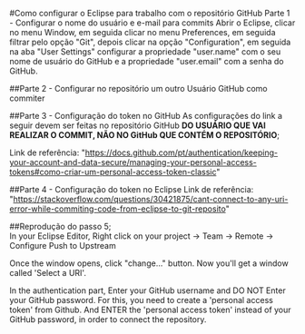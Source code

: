 #Como configurar o Eclipse para trabalho com o repositório GitHub
  Parte 1 - Configurar o nome do usuário e e-mail para commits
    Abrir o Eclipse, clicar no menu Window, em seguida clicar no menu Preferences, em seguida filtrar pelo opção "Git", depois clicar na opção "Configuration", em seguida na aba "User Settings" configurar a propriedade "user.name" com o seu nome de usuário do GitHub e a propriedade "user.email" com a senha do GitHub.
    
##Parte 2 - Configurar no repositório um outro Usuário GitHub como commiter
    
##Parte 3 - Configuração do token no GitHub
As configurações do link a seguir devem ser feitas no repositório GitHub **DO USUÁRIO QUE VAI REALIZAR O COMMIT, NÃO NO GitHub QUE CONTÉM O REPOSITÓRIO**;
	
  Link de referência: "https://docs.github.com/pt/authentication/keeping-your-account-and-data-secure/managing-your-personal-access-tokens#como-criar-um-personal-access-token-classic"
    
##Parte 4 - Configuração do token no Eclipse
  Link de referência: "https://stackoverflow.com/questions/30421875/cant-connect-to-any-uri-error-while-commiting-code-from-eclipse-to-git-reposito"

##Reprodução do passo 5;    
  In your Eclipse Editor, Right click on your project -> Team -> Remote -> Configure Push to Upstream

Once the window opens, click "change..." button. Now you'll get a window called 'Select a URI'.

In the authentication part, Enter your GitHub username and DO NOT Enter your GitHub password. For this, you need to create a 'personal access token' from Github. And ENTER the 'personal access token' instead of your GitHub password, in order to connect the repository.